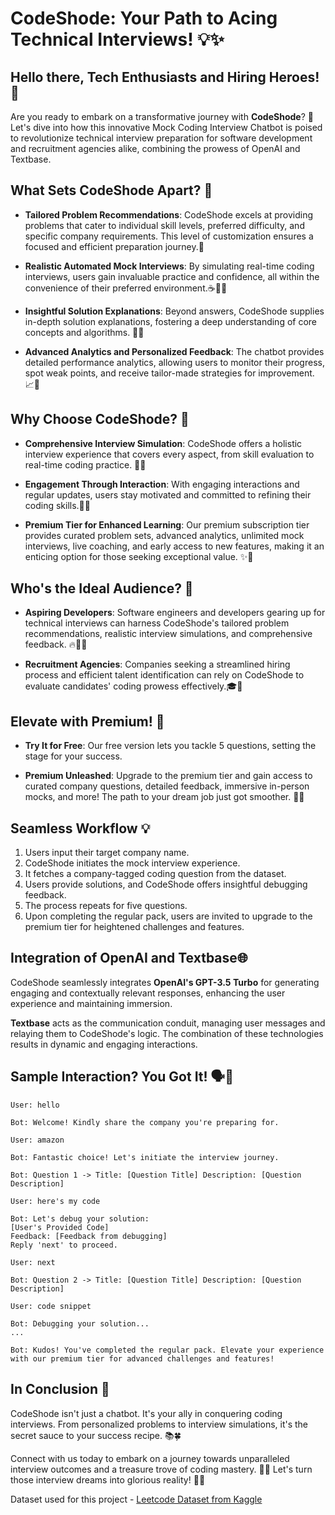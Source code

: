 # CodeShode: Your Path to Acing Technical Interviews! 💡✨

## Hello there, Tech Enthusiasts and Hiring Heroes! 👋

Are you ready to embark on a transformative journey with **CodeShode**? 🚀 Let's dive into how this innovative Mock Coding Interview Chatbot is poised to revolutionize technical interview preparation for software development and recruitment agencies alike, combining the prowess of OpenAI and Textbase.

## What Sets CodeShode Apart? 🌟

- **Tailored Problem Recommendations**: CodeShode excels at providing problems that cater to individual skill levels, preferred difficulty, and specific company requirements. This level of customization ensures a focused and efficient preparation journey.🎯

- **Realistic Automated Mock Interviews**: By simulating real-time coding interviews, users gain invaluable practice and confidence, all within the convenience of their preferred environment.☕👩‍💻

- **Insightful Solution Explanations**: Beyond answers, CodeShode supplies in-depth solution explanations, fostering a deep understanding of core concepts and algorithms. 🧠💡

- **Advanced Analytics and Personalized Feedback**: The chatbot provides detailed performance analytics, allowing users to monitor their progress, spot weak points, and receive tailor-made strategies for improvement. 📈🚀

## Why Choose CodeShode? 🤔

- **Comprehensive Interview Simulation**: CodeShode offers a holistic interview experience that covers every aspect, from skill evaluation to real-time coding practice. 💼💪

- **Engagement Through Interaction**: With engaging interactions and regular updates, users stay motivated and committed to refining their coding skills.💬📅

- **Premium Tier for Enhanced Learning**: Our premium subscription tier provides curated problem sets, advanced analytics, unlimited mock interviews, live coaching, and early access to new features, making it an enticing option for those seeking exceptional value. ✨🔑

## Who's the Ideal Audience? 🎯

- **Aspiring Developers**: Software engineers and developers gearing up for technical interviews can harness CodeShode's tailored problem recommendations, realistic interview simulations, and comprehensive feedback. 🔥👩‍💻

- **Recruitment Agencies**: Companies seeking a streamlined hiring process and efficient talent identification can rely on CodeShode to evaluate candidates' coding prowess effectively.🎓🏢

## Elevate with Premium! 💎

- **Try It for Free**: Our free version lets you tackle 5 questions, setting the stage for your success.

- **Premium Unleashed**: Upgrade to the premium tier and gain access to curated company questions, detailed feedback, immersive in-person mocks, and more! The path to your dream job just got smoother. 🚀🔥

## Seamless Workflow 💡

1. Users input their target company name.
2. CodeShode initiates the mock interview experience.
3. It fetches a company-tagged coding question from the dataset.
4. Users provide solutions, and CodeShode offers insightful debugging feedback.
5. The process repeats for five questions.
6. Upon completing the regular pack, users are invited to upgrade to the premium tier for heightened challenges and features.

## Integration of OpenAI and Textbase🌐

CodeShode seamlessly integrates **OpenAI's GPT-3.5 Turbo** for generating engaging and contextually relevant responses, enhancing the user experience and maintaining immersion.

**Textbase** acts as the communication conduit, managing user messages and relaying them to CodeShode's logic. The combination of these technologies results in dynamic and engaging interactions.

## Sample Interaction? You Got It! 🗣️💬

```
User: hello

Bot: Welcome! Kindly share the company you're preparing for.

User: amazon

Bot: Fantastic choice! Let's initiate the interview journey.

Bot: Question 1 -> Title: [Question Title] Description: [Question Description]

User: here's my code

Bot: Let's debug your solution:
[User's Provided Code]
Feedback: [Feedback from debugging]
Reply 'next' to proceed.

User: next

Bot: Question 2 -> Title: [Question Title] Description: [Question Description]

User: code snippet

Bot: Debugging your solution...
...

Bot: Kudos! You've completed the regular pack. Elevate your experience with our premium tier for advanced challenges and features!
```


## In Conclusion 🎉

CodeShode isn't just a chatbot. It's your ally in conquering coding interviews. From personalized problems to interview simulations, it's the secret sauce to your success recipe. 📚🍀

Connect with us today to embark on a journey towards unparalleled interview outcomes and a treasure trove of coding mastery. 🚀🔥 Let's turn those interview dreams into glorious reality! 💪🌟



  
     
Dataset used for this project - [Leetcode Dataset from Kaggle](https://www.kaggle.com/datasets/gzipchrist/leetcode-problem-dataset)
